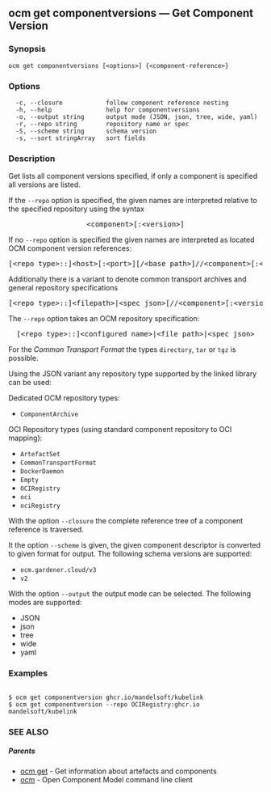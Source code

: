 ## ocm get componentversions &mdash; Get Component Version

### Synopsis

```
ocm get componentversions [<options>] {<component-reference>}
```

### Options

```
  -c, --closure            follow component reference nesting
  -h, --help               help for componentversions
  -o, --output string      output mode (JSON, json, tree, wide, yaml)
  -r, --repo string        repository name or spec
  -S, --scheme string      schema version
  -s, --sort stringArray   sort fields
```

### Description


Get lists all component versions specified, if only a component is specified
all versions are listed.

If the <code>--repo</code> option is specified, the given names are interpreted
relative to the specified repository using the syntax

<center>
    <pre>&lt;component>[:&lt;version>]</pre>
</center>

If no <code>--repo</code> option is specified the given names are interpreted 
as located OCM component version references:

<center>
    <pre>[&lt;repo type>::]&lt;host>[:&lt;port>][/&lt;base path>]//&lt;component>[:&lt;version>]</pre>
</center>

Additionally there is a variant to denote common transport archives
and general repository specifications

<center>
    <pre>[&lt;repo type>::]&lt;filepath>|&lt;spec json>[//&lt;component>[:&lt;version>]]</pre>
</center>

The <code>--repo</code> option takes an OCM repository specification:

<center>
    <pre>[&lt;repo type>::]&lt;configured name>|&lt;file path>|&lt;spec json></pre>
</center>

For the *Common Transport Format* the types <code>directory</code>,
<code>tar</code> or <code>tgz</code> is possible.

Using the JSON variant any repository type supported by the 
linked library can be used:

Dedicated OCM repository types:
- `ComponentArchive`

OCI Repository types (using standard component repository to OCI mapping):
- `ArtefactSet`
- `CommonTransportFormat`
- `DockerDaemon`
- `Empty`
- `OCIRegistry`
- `oci`
- `ociRegistry`

With the option <code>--closure</code> the complete reference tree of a component reference is traversed.

It the option <code>--scheme</code> is given, the given component descriptor is converted to given format for output.
The following schema versions are supported:

  - <code>ocm.gardener.cloud/v3</code>
  - <code>v2</code>

With the option <code>--output</code> the output mode can be selected.
The following modes are supported:
 - JSON
 - json
 - tree
 - wide
 - yaml


### Examples

```

$ ocm get componentversion ghcr.io/mandelsoft/kubelink
$ ocm get componentversion --repo OCIRegistry:ghcr.io mandelsoft/kubelink

```

### SEE ALSO

##### Parents

* [ocm get](ocm_get.md)	 - Get information about artefacts and components
* [ocm](ocm.md)	 - Open Component Model command line client

